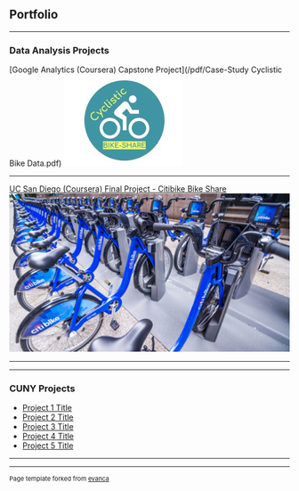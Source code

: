 ## Portfolio

---

### Data Analysis Projects

[Google Analytics (Coursera) Capstone Project](/pdf/Case-Study Cyclistic Bike Data.pdf)
<img src="images/Cyclistic.JPG?raw=true"/>

---
[UC San Diego (Coursera) Final Project - Citibike Bike Share]()
<img src="images/2088655_061217-wabc-shutterstock-citi-bike-citibike-generic-img.jpg?raw=true"/>

---


---

### CUNY Projects

- [Project 1 Title](http://example.com/)
- [Project 2 Title](http://example.com/)
- [Project 3 Title](http://example.com/)
- [Project 4 Title](http://example.com/)
- [Project 5 Title](http://example.com/)

---




---
<p style="font-size:11px">Page template forked from <a href="https://github.com/evanca/quick-portfolio">evanca</a></p>
<!-- Remove above link if you don't want to attibute -->
